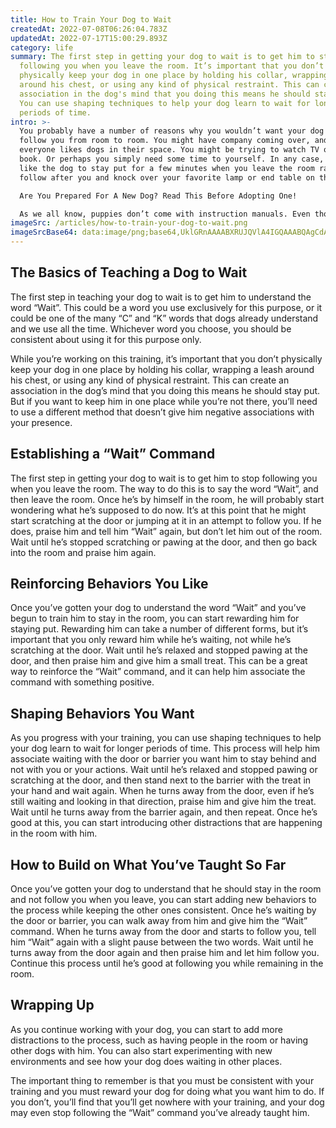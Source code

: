 ```yaml
---
title: How to Train Your Dog to Wait
createdAt: 2022-07-08T06:26:04.783Z
updatedAt: 2022-07-17T15:00:29.893Z
category: life
summary: The first step in getting your dog to wait is to get him to stop
  following you when you leave the room. It’s important that you don’t
  physically keep your dog in one place by holding his collar, wrapping a leash
  around his chest, or using any kind of physical restraint. This can create an
  association in the dog's mind that you doing this means he should stay put.
  You can use shaping techniques to help your dog learn to wait for longer
  periods of time.
intro: >-
  You probably have a number of reasons why you wouldn’t want your dog to
  follow you from room to room. You might have company coming over, and not
  everyone likes dogs in their space. You might be trying to watch TV or read a
  book. Or perhaps you simply need some time to yourself. In any case, you’d
  like the dog to stay put for a few minutes when you leave the room rather than
  follow after you and knock over your favorite lamp or end table on the way.

  Are You Prepared For A New Dog? Read This Before Adopting One! 

  As we all know, puppies don’t come with instruction manuals. Even though they’re smart animals, they also have their own ways of doing things that can leave us scratching our heads at times. They are not always willing to do what we want them to do with ease and grace.
imageSrc: /articles/how-to-train-your-dog-to-wait.png
imageSrcBase64: data:image/png;base64,UklGRnAAAABXRUJQVlA4IGQAAABQAgCdASoKAAoAAUAmJaACdAYrxlHzTMoEsDgA+3PKFUN69XSPx5obemmhFH/TDnbOR6nBqivtD2R/pg5WJe/4Yfw734OgAHUBfR/P6LJPSfyPzRNq3T9hXGnlhofbXcd9mFQA
---
```


## The Basics of Teaching a Dog to Wait

The first step in teaching your dog to wait is to get him to understand the word “Wait”. This could be a word you use exclusively for this purpose, or it could be one of the many “C” and “K” words that dogs already understand and we use all the time. Whichever word you choose, you should be consistent about using it for this purpose only.

While you’re working on this training, it’s important that you don’t physically keep your dog in one place by holding his collar, wrapping a leash around his chest, or using any kind of physical restraint. This can create an association in the dog’s mind that you doing this means he should stay put. But if you want to keep him in one place while you’re not there, you’ll need to use a different method that doesn’t give him negative associations with your presence.

## Establishing a “Wait” Command

The first step in getting your dog to wait is to get him to stop following you when you leave the room. The way to do this is to say the word “Wait”, and then leave the room.
Once he’s by himself in the room, he will probably start wondering what he’s supposed to do now. It’s at this point that he might start scratching at the door or jumping at it in an attempt to follow you. If he does, praise him and tell him “Wait” again, but don’t let him out of the room.
Wait until he’s stopped scratching or pawing at the door, and then go back into the room and praise him again.

## Reinforcing Behaviors You Like

Once you’ve gotten your dog to understand the word “Wait” and you’ve begun to train him to stay in the room, you can start rewarding him for staying put. Rewarding him can take a number of different forms, but it’s important that you only reward him while he’s waiting, not while he’s scratching at the door.
Wait until he’s relaxed and stopped pawing at the door, and then praise him and give him a small treat.
This can be a great way to reinforce the “Wait” command, and it can help him associate the command with something positive.

## Shaping Behaviors You Want

As you progress with your training, you can use shaping techniques to help your dog learn to wait for longer periods of time. This process will help him associate waiting with the door or barrier you want him to stay behind and not with you or your actions.
Wait until he’s relaxed and stopped pawing or scratching at the door, and then stand next to the barrier with the treat in your hand and wait again.
When he turns away from the door, even if he’s still waiting and looking in that direction, praise him and give him the treat.
Wait until he turns away from the barrier again, and then repeat.
Once he’s good at this, you can start introducing other distractions that are happening in the room with him.

## How to Build on What You’ve Taught So Far

Once you’ve gotten your dog to understand that he should stay in the room and not follow you when you leave, you can start adding new behaviors to the process while keeping the other ones consistent.
Once he’s waiting by the door or barrier, you can walk away from him and give him the “Wait” command.
When he turns away from the door and starts to follow you, tell him “Wait” again with a slight pause between the two words.
Wait until he turns away from the door again and then praise him and let him follow you.
Continue this process until he’s good at following you while remaining in the room.

## Wrapping Up

As you continue working with your dog, you can start to add more distractions to the process, such as having people in the room or having other dogs with him. You can also start experimenting with new environments and see how your dog does waiting in other places.

The important thing to remember is that you must be consistent with your training and you must reward your dog for doing what you want him to do. If you don’t, you’ll find that you’ll get nowhere with your training, and your dog may even stop following the “Wait” command you’ve already taught him.
